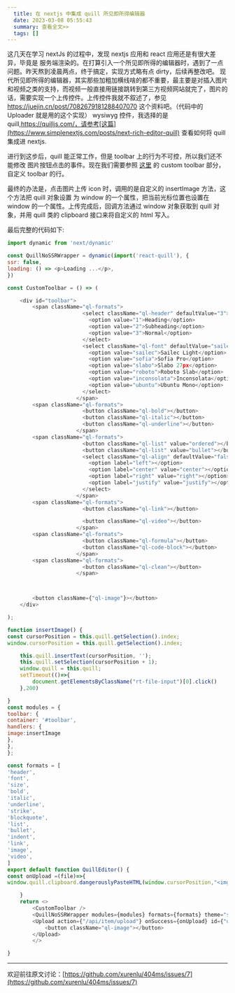```yaml
---
  title: 在 nextjs 中集成 quill 所见即所得编辑器
  date: 2023-03-08 05:55:43
  summary: 查看全文>>
  tags: []
---
```


这几天在学习 nextJs 的过程中，发现 nextjs 应用和 react 应用还是有很大差异，毕竟是 服务端渲染的。在打算引入一个所见即所得的编辑器时，遇到了一点问题。昨天熬到凌晨两点，终于搞定，实现方式略有点 dirty，后续再整改吧。
现代所见即所得的编辑器，其实那些加粗加横线啥的都不重要，最主要是对插入图片和视频之类的支持，而视频一般直接用链接跳转到第三方视频网站就完了，图片的话，需要实现一个上传控件。上传控件我就不叙述了，参见 https://juejin.cn/post/7082679181288407070 这个资料吧。（代码中的 Uploader 就是用的这个实现）
wysiwyg 控件，我选择的是 quill,https://quilljs.com/，请参考[这篇](https://www.simplenextjs.com/posts/next-rich-editor-quill) 查看如何将 quill 集成进 nextjs.

进行到这步后，quill 能正常工作，但是 toolbar 上的行为不可控，所以我们还不能修改 图片按钮点击的事件。现在我们需要参照 [这里](https://github.com/zenoamaro/react-quill#custom-toolbar) 的 custom toolbar 部分，自定义 toolbar 的行。

最终的办法是，点击图片上传 icon 时，调用的是自定义的 insertImage 方法，这个方法把 quill 对象设置 为 window 的一个属性，把当前光标位置也设置在 window 的一个属性。上传完成后，回调方法通过 window 对象获取到 quill 对象，并用 quill 类的 clipboard 接口来将自定义的 html 写入。

最后完整的代码如下:

```javascript
import dynamic from 'next/dynamic'

const QuillNoSSRWrapper = dynamic(import('react-quill'), {
ssr: false,
loading: () => <p>Loading ...</p>,
})

const CustomToolbar = () => (

    <div id="toolbar">
        <span className="ql-formats">
                        <select className="ql-header" defaultValue="3">
                          <option value="1">Heading</option>
                          <option value="2">Subheading</option>
                          <option value="3">Normal</option>
                        </select>
                        <select className="ql-font" defaultValue="sailec">
                          <option value="sailec">Sailec Light</option>
                          <option value="sofia">Sofia Pro</option>
                          <option value="slabo">Slabo 27px</option>
                          <option value="roboto">Roboto Slab</option>
                          <option value="inconsolata">Inconsolata</option>
                          <option value="ubuntu">Ubuntu Mono</option>
                        </select>
                      </span>
        <span className="ql-formats">
                        <button className="ql-bold"></button>
                        <button className="ql-italic"></button>
                        <button className="ql-underline"></button>
                      </span>
        <span className="ql-formats">
                        <button className="ql-list" value="ordered"></button>
                        <button className="ql-list" value="bullet"></button>
                        <select className="ql-align" defaultValue="false">
                          <option label="left"></option>
                          <option label="center" value="center"></option>
                          <option label="right" value="right"></option>
                          <option label="justify" value="justify"></option>
                        </select>
                      </span>
        <span className="ql-formats">
                        <button className="ql-link"></button>

                        <button className="ql-video"></button>
                      </span>
        <span className="ql-formats">
                        <button className="ql-formula"></button>
                        <button className="ql-code-block"></button>
                      </span>
        <span className="ql-formats">
                        <button className="ql-clean"></button>
                      </span>



        <button className={"ql-image"}></button>
    </div>

);

function insertImage() {
const cursorPosition = this.quill.getSelection().index;
window.cursorPosition = this.quill.getSelection().index;

    this.quill.insertText(cursorPosition, '');
    this.quill.setSelection(cursorPosition + 1);
    window.quill = this.quill;
    setTimeout(()=>{
        document.getElementsByClassName("rt-file-input")[0].click()
    },200)

}
const modules = {
toolbar: {
container: '#toolbar',
handlers: {
image:insertImage
},
},
};

const formats = [
'header',
'font',
'size',
'bold',
'italic',
'underline',
'strike',
'blockquote',
'list',
'bullet',
'indent',
'link',
'image',
'video',
]
export default function QuillEditor() {
const onUpload =(file)=>{
window.quill.clipboard.dangerouslyPasteHTML(window.cursorPosition,"<img src='"+file.data+"'/>")

    }
    return <>
        <CustomToolbar />
        <QuillNoSSRWrapper modules={modules} formats={formats} theme="snow"/>
        <Upload action={"/api/item/upload"} onSuccess={onUpload} id={"uploader"} className={"xup-uploader"}>
            <button className="ql-image"></button>
        </Upload>
        </>

}

```

---

欢迎前往原文讨论：[https://github.com/xurenlu/404ms/issues/7](https://github.com/xurenlu/404ms/issues/7)
